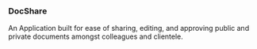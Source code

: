 ### DocShare

An Application built for ease of sharing, editing, and approving public and private documents amongst colleagues and clientele.

